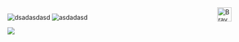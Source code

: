<a href="https://youtube.com/shorts/SXHMnicI6Pg?feature=share" rel="nofollow">
  <img align="right" alt="Braydon's Facebook" width="32px" src="https://user-images.githubusercontent.com/47686437/168548113-b3cd4206-3281-445b-b7c6-bc0a3251293d.png" style="max-width: 100%;">
</a>

![dsadasdasd](https://duepy-stats.vercel.app/api?username=nathanielkatesimon&show_icons=true&theme=transparent&hide_border=true&line_height=35&custom_title=Nathaniel's%20Github%20Stats)
![asdadasd](https://duepy-stats.vercel.app/api/top-langs/?username=nathanielkatesimon&theme=transparent&hide_border=true&hide_title=true)

<p align="left">
   <a href="https://skillicons.dev">
    <img src="https://skillicons.dev/icons?i=js,html,css,bootstrap,sass,vue,ruby,rails,mysql,postgresql,nuxt,nodejs,vercel,docker,git" />
   </a>
</p>
